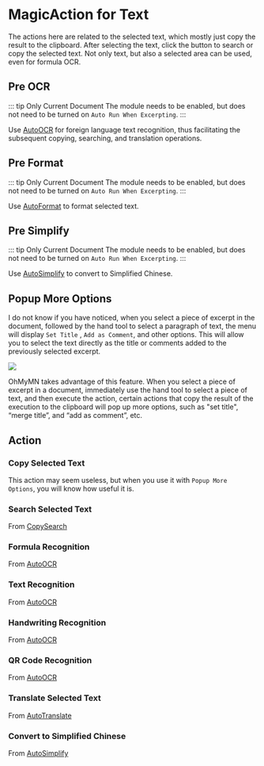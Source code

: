 # MagicAction for Text

The actions here are related to the selected text, which mostly just copy the result to the clipboard. After selecting the text, click the button to search or copy the selected text. Not only text, but also a selected area can be used, even for formula OCR.

## Pre OCR

::: tip Only Current Document
The module needs to be enabled, but does not need to be turned on `Auto Run When Excerpting`.
:::

Use [AutoOCR](autoocr.md) for foreign language text recognition, thus facilitating the subsequent copying, searching, and translation operations.

## Pre Format

::: tip Only Current Document
The module needs to be enabled, but does not need to be turned on `Auto Run When Excerpting`.
:::

Use [AutoFormat](./autoformat.md) to format selected text.

## Pre Simplify

::: tip Only Current Document
The module needs to be enabled, but does not need to be turned on `Auto Run When Excerpting`.
:::

Use [AutoSimplify](autosimplify.md) to convert to Simplified Chinese.

## Popup More  Options

I do not know if you have noticed, when you select a piece of excerpt in the document, followed by the hand tool to select a paragraph of text, the menu will display `Set Title` , `Add as Comment`, and other options. This will allow you to select the text directly as the title or comments added to the previously selected excerpt.

![](https://testmnbbs.oss-cn-zhangjiakou.aliyuncs.com/pic/ebffda8ba4d486a3d3.gif?x-oss-process=base_webp)

OhMyMN takes advantage of this feature. When you select a piece of excerpt in a document, immediately use the hand tool to select a piece of text, and then execute the action, certain actions that copy the result of the execution to the clipboard will pop up more options, such as "set title", “merge title”, and “add as comment”, etc.

## Action

### Copy Selected Text
This action may seem useless, but when you use it with `Popup More Options`, you will know how useful it is.
### Search Selected Text

From [CopySearch](copysearch.md)

### Formula Recognition

From [AutoOCR](autoocr.md#formula-recognition)

### Text Recognition

From [AutoOCR](autoocr.md#text-recognition)

### Handwriting Recognition

From [AutoOCR](autoocr.md#handwriting-recognition)

### QR Code Recognition

From [AutoOCR](autoocr.md#qr-code-recognition)

### Translate Selected Text

From [AutoTranslate](autotranslate.md#translate-selected-text)

### Convert to Simplified Chinese

From [AutoSimplify](autosimplify.md)
